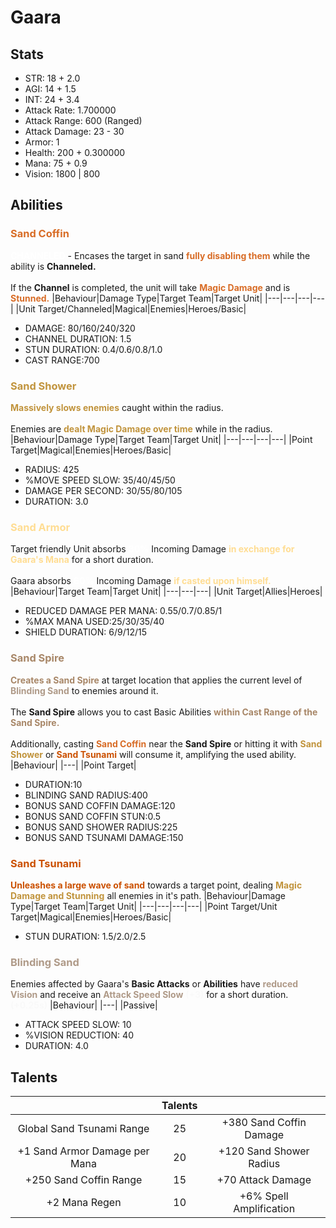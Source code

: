 # Gaara
## Stats
- STR: 18 + 2.0
- AGI: 14 + 1.5
- INT: 24 + 3.4
- Attack Rate: 1.700000
- Attack Range: 600 (Ranged)
- Attack Damage: 23 - 30
- Armor: 1
- Health: 200 + 0.300000
- Mana: 75 + 0.9
- Vision: 1800 | 800
## Abilities
### <b><font color='#D86C26'>Sand Coffin</font></b>
<b><font color='#FFFFFF'>CHANNELED</font></b> - Encases the target in sand <b><font color='#D86C26'>fully disabling them</font></b> while the ability is <b>Channeled.</b> <br><br> If the <b>Channel</b> is completed, the unit will take <b><font color='#D86C26'>Magic Damage</font></b> and is <b><font color='#D86C26'>Stunned.</font></b>
|Behaviour|Damage Type|Target Team|Target Unit|
|---|---|---|---|
|Unit Target/Channeled|Magical|Enemies|Heroes/Basic|

- DAMAGE: 80/160/240/320
- CHANNEL DURATION: 1.5
- STUN DURATION: 0.4/0.6/0.8/1.0
- CAST RANGE:700
### <b><font color='#C1943D'>Sand Shower</font></b>
<b><font color='#C1943D'>Massively slows enemies</font></b> caught within the radius. <br><br> Enemies are <b><font color='#C1943D'>dealt Magic Damage over time</font></b> while in the radius.
|Behaviour|Damage Type|Target Team|Target Unit|
|---|---|---|---|
|Point Target|Magical|Enemies|Heroes/Basic|

- RADIUS: 425
- %MOVE SPEED SLOW: 35/40/45/50
- DAMAGE PER SECOND: 30/55/80/105
- DURATION: 3.0
### <b><font color='#FFDD93'>Sand Armor</font></b>
Target friendly Unit absorbs <b><font color='#FFFFFF'>30%</font></b> Incoming Damage <b><font color='#FFDD93'>in exchange for Gaara's Mana</font></b> for a short duration. <br><br> Gaara absorbs <b><font color='#FFFFFF'>60%</font></b> Incoming Damage <b><font color='#FFDD93'>if casted upon himself.</font></b>
|Behaviour|Target Team|Target Unit|
|---|---|---|
|Unit Target|Allies|Heroes|

- REDUCED DAMAGE PER MANA: 0.55/0.7/0.85/1
- %MAX MANA USED:25/30/35/40
- SHIELD DURATION: 6/9/12/15
### <b><font color='#a88768'>Sand Spire</font></b>
<b><font color='#a88768'>Creates a Sand Spire</font></b> at target location that applies the current level of <b><font color='#AF9A88'>Blinding Sand</font></b> to enemies around it. <br><br> The <b>Sand Spire</b> allows you to cast Basic Abilities <b><font color='#a88768'>within Cast Range of the Sand Spire.</font></b> <br><br> Additionally, casting <b><font color='#D86C26'>Sand Coffin</font></b> near the <b>Sand Spire</b> or hitting it with <b><font color='#C1943D'>Sand Shower</font></b> or <b><font color='#CB5000'>Sand Tsunami</font></b> will consume it, amplifying the used ability.
|Behaviour|
|---|
|Point Target|

- DURATION:10
- BLINDING SAND RADIUS:400
- BONUS SAND COFFIN DAMAGE:120
- BONUS SAND COFFIN STUN:0.5
- BONUS SAND SHOWER RADIUS:225
- BONUS SAND TSUNAMI DAMAGE:150
### <b><font color='#CB5000'>Sand Tsunami</font></b>
<b><font color='#CB5000'>Unleashes a large wave of sand</font></b> towards a target point, dealing <b><font color='#C1943D'>Magic Damage and Stunning</font></b> all enemies in it's path.
|Behaviour|Damage Type|Target Team|Target Unit|
|---|---|---|---|
|Point Target/Unit Target|Magical|Enemies|Heroes/Basic|

- STUN DURATION: 1.5/2.0/2.5
### <b><font color='#AF9A88'>Blinding Sand</font></b>
Enemies affected by Gaara's <b>Basic Attacks</b> or <b>Abilities</b> have <b><font color='#AF9A88'>reduced Vision</font></b> and receive an <b><font color='#AF9A88'>Attack Speed Slow</font></b> <b><font color='#F9F9F9'>(+3)</font></b> for a short duration. <b><font color='#F9F9F9'>(+0.25s)</font></b>
|Behaviour|
|---|
|Passive|

- ATTACK SPEED SLOW: 10
- %VISION REDUCTION: 40
- DURATION: 4.0
## Talents
| | Talents | |
| :---: | :---: | :---: |
| Global Sand Tsunami Range | 25 | +380 Sand Coffin Damage |
| +1 Sand Armor Damage per Mana | 20 | +120 Sand Shower Radius |
| +250 Sand Coffin Range | 15 | +70 Attack Damage |
| +2 Mana Regen | 10 | +6% Spell Amplification |
